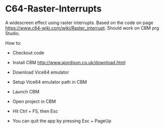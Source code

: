 # C64-Raster-Interrupts

A widescreen effect using raster interrupts. Based on the code on page https://www.c64-wiki.com/wiki/Raster_interrupt. Should work on CBM prg Studio.

How to:
- Checkout code
- Install CBM http://www.ajordison.co.uk/download.html
- Download Vice64 emulator
- Setup Vice64 emulator path in CBM

- Launch CBM
- Open project in CBM
- Hit Ctrl + F5, then Esc
- You can quit the app by pressing Esc + PageUp
